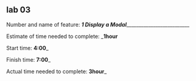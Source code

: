 
## lab 03 

Number and name of feature: ___1  Display a Modal_____________________________

Estimate of time needed to complete: ___1hour__

Start time: __4:00___

Finish time: __7:00___

Actual time needed to complete: __3hour___